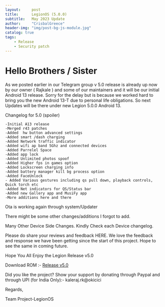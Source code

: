 ```yaml
---
layout:     post
title:      LegionOS (5.0.0)
subtitle:   May 2023 Update
author:     "CrisbalGreece"
header-img: "img/post-bg-js-module.jpg"
catalog: true
tags:
    - Release
    - Security patch
---
```

# Hello Brothers / Sister

As we posted earlier in our Telegram group v 5.0 release is already up now by our owner ( Rajkale ) and some of our maintainers and it will be our initial Android 13 release. 
Sorry for the delay but is because we worked hard to bring you the new Android 13-T due to personal life obligations.
So next Updates will be there under new Legion 5.0.0 Android 13.

Changelog for 5.0 (spoiler)
```
-Initial A13 release 
-Merged r43 patches
-Added  hw button advanced settings
-Added smart /dash charging
-Added Network traffic indicator
-Added wifi ap band 5Ghz and connected devices
-Added Parrelel Space 
-Added app lock
-Added Unlimited photos spoof 
-Added Higher fps in games option
-Added Lockscreen charging info
-Added battery manager kill bg process option
-Added FaceUnlock 
- Added Various gestures including qs pull down, playback controls, Quick torch etc
-Added Net indicators for QS/Status bar
-Added new Gallery app and MusiFy app
-More additions here and there
```
Ota is working again through system/Updater 

There might be some other changes/additions I forgot to add.

Many Other Device Side Changes. Kindly Check each Device changelog.

Please do share your reviews and feedback HERE. We love the feedback and response we have been getting since the start of this project. Hope to see the same in coming future.

Hope You All Enjoy the Legion Release v5.0

Download ROM :- [Release v5.0](https://project-legionos.org/)

Did you like the project? Show your support by donating through Paypal and through UPI (for India Only):- kaleraj.rk@okicici

Regards,

Team Project-LegionOS
